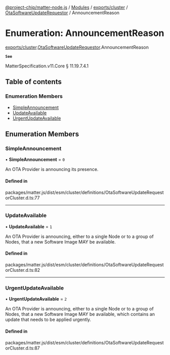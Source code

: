[@project-chip/matter-node.js](../README.md) / [Modules](../modules.md) / [exports/cluster](../modules/exports_cluster.md) / [OtaSoftwareUpdateRequestor](../modules/exports_cluster.OtaSoftwareUpdateRequestor.md) / AnnouncementReason

# Enumeration: AnnouncementReason

[exports/cluster](../modules/exports_cluster.md).[OtaSoftwareUpdateRequestor](../modules/exports_cluster.OtaSoftwareUpdateRequestor.md).AnnouncementReason

**`See`**

MatterSpecification.v11.Core § 11.19.7.4.1

## Table of contents

### Enumeration Members

- [SimpleAnnouncement](exports_cluster.OtaSoftwareUpdateRequestor.AnnouncementReason.md#simpleannouncement)
- [UpdateAvailable](exports_cluster.OtaSoftwareUpdateRequestor.AnnouncementReason.md#updateavailable)
- [UrgentUpdateAvailable](exports_cluster.OtaSoftwareUpdateRequestor.AnnouncementReason.md#urgentupdateavailable)

## Enumeration Members

### SimpleAnnouncement

• **SimpleAnnouncement** = ``0``

An OTA Provider is announcing its presence.

#### Defined in

packages/matter.js/dist/esm/cluster/definitions/OtaSoftwareUpdateRequestorCluster.d.ts:77

___

### UpdateAvailable

• **UpdateAvailable** = ``1``

An OTA Provider is announcing, either to a single Node or to a group of Nodes, that a new Software Image MAY
be available.

#### Defined in

packages/matter.js/dist/esm/cluster/definitions/OtaSoftwareUpdateRequestorCluster.d.ts:82

___

### UrgentUpdateAvailable

• **UrgentUpdateAvailable** = ``2``

An OTA Provider is announcing, either to a single Node or to a group of Nodes, that a new Software Image MAY
be available, which contains an update that needs to be applied urgently.

#### Defined in

packages/matter.js/dist/esm/cluster/definitions/OtaSoftwareUpdateRequestorCluster.d.ts:87
